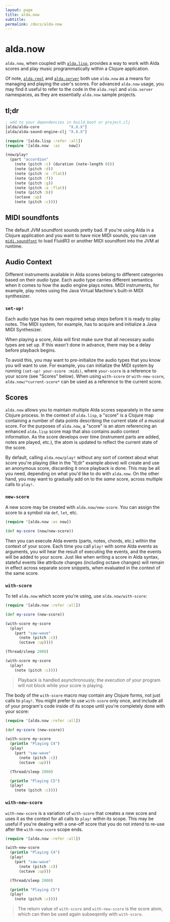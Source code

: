 ```yaml
---
layout: page
title: alda.now
subtitle: 
permalink: /docs/alda-now
---
```


# alda.now

`alda.now`, when coupled with [`alda.lisp`](alda-lisp.md), provides a way to work with Alda scores and play music programmatically within a Clojure application.

Of note, [`alda.repl`](alda-repl.md) and [`alda.server`](alda-server.md) both use `alda.now` as a means for managing and playing the user's scores. For advanced `alda.now` usage, you may find it useful to refer to the code in the `alda.repl` and `alda.server` namespaces, as they are essentially `alda.now` sample projects.

## tl;dr

```clojure
; add to your dependencies in build.boot or project.clj
[alda/alda-core             "X.X.X"]
[alda/alda-sound-engine-clj "X.X.X"]
```

```clojure
(require '[alda.lisp :refer :all])
(require '[alda.now  :as    now])

(now/play!
  (part "accordion"
    (note (pitch :c) (duration (note-length 8)))
    (note (pitch :d))
    (note (pitch :e :flat))
    (note (pitch :f))
    (note (pitch :g))
    (note (pitch :a :flat))
    (note (pitch :b))
    (octave :up)
    (note (pitch :c))))
```

## MIDI soundfonts

The default JVM soundfont sounds pretty bad. If you're using Alda in a Clojure application and you want to have nice MIDI sounds, you can use [`midi.soundfont`](https://github.com/daveyarwood/midi.soundfont) to load FluidR3 or another MIDI soundfont into the JVM at runtime.

## Audio Context

Different instruments available in Alda scores belong to different categories based on their *audio type*. Each audio type carries different semantics when it comes to how the audio engine plays notes. MIDI instruments, for example, play notes using the Java Virtual Machine's built-in MIDI synthesizer.

### `set-up!`

Each audio type has its own required setup steps before it is ready to play notes. The MIDI system, for example, has to acquire and initialize a Java MIDI Synthesizer.

When playing a score, Alda will first make sure that all necessary audio types are set up. If this wasn't done in advance, there may be a delay before playback begins.

To avoid this, you may want to pre-initialize the audio types that you know you will want to use. For example, you can initialize the MIDI system by running `(set-up! your-score :midi)`, where `your-score` is a reference to your score (see "Scores" below). When using `with-score` or `with-new-score`, `alda.now/*current-score*` can be used as a reference to the current score.

## Scores

`alda.now` allows you to maintain multiple Alda scores separately in the same Clojure process. In the context of `alda.lisp`, a "score" is a Clojure map containing a number of data points describing the current state of a musical score. For the purposes of `alda.now`, a "score" is an atom referencing an enhanced `alda.lisp` score map that also contains audio context information. As the score develops over time (instrument parts are added, notes are played, etc.), the atom is updated to reflect the current state of the score.

By default, calling `alda.now/play!` without any sort of context about what score you're playing (like in the "tl;dr" example above) will create and use an anonymous score, discarding it once playback is done. This may be all you need, depending on what you'd like to do with `alda.now`. On the other hand, you may want to gradually add on to the *same* score, across multiple calls to `play!`.

### `new-score`

A new score may be created with `alda.now/new-score`. You can assign the score to a symbol via `def`, `let`, etc.

```clojure
(require '[alda.now :as now])

(def my-score (now/new-score))
```

Then you can execute Alda events (parts, notes, chords, etc.) within the context of your score. Each time you call `play!` with some Alda events as arguments, you will hear the result of executing the events, and the events will be added to your score. Just like when writing a score in Alda syntax, stateful events like attribute changes (including octave changes) will remain in effect across separate score snippets, when evaluated in the context of the same score.

### `with-score`

To tell `alda.now` which score you're using, use `alda.now/with-score`:

```clojure
(require '[alda.now :refer :all])

(def my-score (new-score))

(with-score my-score
  (play!
    (part "saw-wave"
      (note (pitch :c))
      (octave :up))))

(Thread/sleep 2000)

(with-score my-score
  (play!
    (note (pitch :c))))
```

> Playback is handled asynchronously; the execution of your program will not block while your score is playing.

The body of the `with-score` macro may contain any Clojure forms, not just calls to `play!`. You might prefer to use `with-score` only once, and include all of your program's code inside of its scope until you're completely done with your score:

```clojure
(require '[alda.now :refer :all])

(def my-score (new-score))

(with-score my-score
  (println "Playing C4")
  (play!
    (part "saw-wave"
      (note (pitch :c))
      (octave :up)))

  (Thread/sleep 2000)

  (println "Playing C5")
  (play!
    (note (pitch :c))))
```

### `with-new-score`

`with-new-score` is a variation of `with-score` that creates a new score and uses it as the context for all calls to `play!` within its scope. This may be useful if you're dealing with a one-off score that you do not intend to re-use after the `with-new-score` scope ends.

```clojure
(require '[alda.now :refer :all])

(with-new-score
  (println "Playing C4")
  (play!
    (part "saw-wave"
      (note (pitch :c))
      (octave :up)))

  (Thread/sleep 2000)

  (println "Playing C5")
  (play!
    (note (pitch :c))))
```

> The return value of `with-score` and `with-new-score` is the score atom, which can then be used again subseqently with `with-score`.

